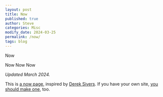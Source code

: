 ```yaml
---
layout: post
title: Now
published: true
author: Steve
categories: Misc
modify_date: 2024-03-25
permalink: /now/
tags: blog
---
```

Now

<span>Now Now Now</span>

<p><em><span>Updated March 2024.</span></em><span> </span></p>  

<p><span>This is </span><a href='https://nownownow.com/about'><span>a now page</span></a><span>, inspired by </span><a href='https://sive.rs'><span>Derek Sivers</span></a><span>. If you have your own site, </span><a href='https://nownownow.com/about'><span>you should make one</span></a><span>, too.</span></p>

